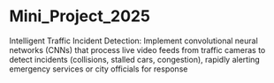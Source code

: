 # Mini_Project_2025
Intelligent Traffic Incident Detection:   Implement convolutional neural networks (CNNs) that process live video feeds from traffic cameras to detect incidents (collisions, stalled cars, congestion), rapidly alerting emergency services or city officials for response
